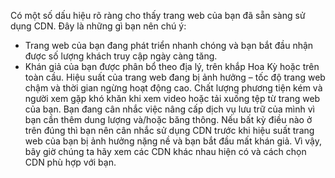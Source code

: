 Có một số dấu hiệu rõ ràng cho thấy trang web của bạn đã sẵn sàng sử dụng CDN. Đây là những gì bạn nên chú ý:

- Trang web của bạn đang phát triển nhanh chóng và bạn bắt đầu nhận được số lượng khách truy cập ngày càng tăng.
- Khán giả của bạn được phân bổ theo địa lý, trên khắp Hoa Kỳ hoặc trên toàn cầu.
Hiệu suất của trang web đang bị ảnh hưởng – tốc độ trang web chậm và thời gian ngừng hoạt động cao.
Chất lượng phương tiện kém và người xem gặp khó khăn khi xem video hoặc tải xuống tệp từ trang web của bạn.
Bạn đang cân nhắc việc nâng cấp dịch vụ lưu trữ của mình vì bạn cần thêm dung lượng và/hoặc băng thông.
Nếu bất kỳ điều nào ở trên đúng thì bạn nên cân nhắc sử dụng CDN trước khi hiệu suất trang web của bạn bị ảnh hưởng nặng nề và bạn bắt đầu mất khán giả. Vì vậy, bây giờ chúng ta hãy xem các CDN khác nhau hiện có và cách chọn CDN phù hợp với bạn.
